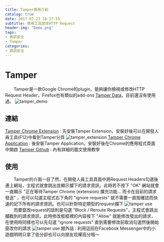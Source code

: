 ```yaml
---
title: Tamper使用介紹
catalog: true
date: 2017-07-23 18:37:55
subtitle: 使用工具竄改HTTP Request
header-img: "Demo.png"
tags:
- 資訊安全
- Tamper
categories:
- 資訊安全
---
```


# Tamper
&emsp;&emsp;Tamper是一款Google Chrome的plugin，能夠讓你檢視或修改HTTP Request Header，Firefox也有類似的add-ons [Tamper Data](https://addons.mozilla.org/zh-tw/firefox/addon/tamper-data/)，目前還沒有使用過。
![tamper_demo](tamper_screenshot_01.png)

## 連結
[Tamper Chrome Extension](https://chrome.google.com/webstore/detail/tamper-chrome-extension/hifhgpdkfodlpnlmlnmhchnkepplebkb) : 先安裝Tamper Extension，安裝好後可以在開發人員工具(F12)中看到Tamper分頁
![tamper_extension](tamper_extension_01.png)
[Tamper Chrome Application](https://chrome.google.com/webstore/detail/tamper-chrome-application/odldmflbckacdofpepkdkmkccgdfaemb) : 後安裝Tamper Application，安裝好後在Chrome的應用程式頁面中開啟
[Tamper Github](https://github.com/google/tamperchrome) : 內有詳細的圖文使用教學

## 使用
&emsp;&emsp;Tamper的介面一目了然，在開發人員工具頁面中將Request Headers勾選後連上網站，主程式就會跳出並顯示攔下的請求資訊，此時若不按下 "OK" 網站就會一直顯示 "正在等待Tamper Chrome (extension) 擴充功能... 而卡在目前的請求發送" ，也可以勾選主程式右下角的 "ignore requests" 就不需要一直按確認而快速的記下所有的請求資訊。也可以針對特定類型的request攔下
![tamper use](tamper_use_01.png)
&emsp;&emsp;而要竄改request的話則是勾選 "Block / Reroute Requests"，主程式會跳出攔截到的請求資訊，此時修改框框裡的內容按下 "Allow" 就能修改發出的請求，在使用時同樣也可以先勾選 "ignore requests" 直到需要修改前取消勾選然後開始竄改你的請求
![tamper use](tamper_use_02.png)
題外話 : 利用這招在Facebook Messenger中的小遊戲明明只拿了低分卻也可以向朋友炫耀高分哦～